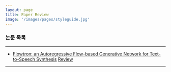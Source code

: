 ```yaml
---
layout: page
title: Paper Review
image: '/images/pages/styleguide.jpg'
---
```


### 논문 목록

---

* [Flowtron: an Autoregressive Flow-based Generative Network for Text-to-Speech Synthesis](https://arxiv.org/abs/2005.05957)
[Review](https://geongswon.github.io/2020/05/25/Flowtron/)


---

